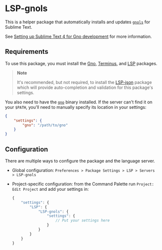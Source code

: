 # LSP-gnols

This is a helper package that automatically installs and updates [`gnols`][1] 
for Sublime Text.

See [Setting up Sublime Text 4 for Gno development][8] for more information.

## Requirements

To use this package, you must install the [Gno][6], [Terminus][4], and 
[LSP][3] packages.

> **Note** 
>
> It's recommended, but not required, to install the [LSP-json][2] package 
> which will provide auto-completion and validation for this package's 
> settings.

You also need to have the [`gno`][7] binary installed. If the server can't find it on your `$PATH`, you'll need to manually specify its location in your settings:

```json
{
    "settings": {
        "gno": "/path/to/gno"
    }
}
```

## Configuration

There are multiple ways to configure the package and the language server.

- Global configuration: `Preferences > Package Settings > LSP > Servers > LSP-gnols`
- Project-specific configuration:
  from the Command Palette run `Project: Edit Project` and add your settings in:

    ```js
    {
        "settings": {
            "LSP": {
                "LSP-gnols": {
                    "settings": {
                        // Put your settings here
                    }
                }
            }
        }
    }
    ```

[1]: https://github.com/jdkato/gnols
[2]: https://packagecontrol.io/packages/LSP-json
[3]: https://packagecontrol.io/packages/LSP
[4]: https://www.sublimetext.com/
[5]: https://packagecontrol.io/packages/Terminus
[6]: https://packagecontrol.io/packages/Gno
[7]: https://github.com/gnolang/gno
[8]: https://dev.to/jdkato/setting-up-sublime-text-4-for-gno-development-2km3
